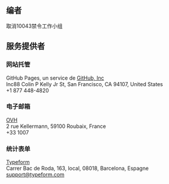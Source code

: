 ## 编者

取消10043禁令工作小组

## 服务提供者

### 网站托管

GitHub Pages, un service de [GitHub, Inc](https://github.com)<br>
Inc88 Colin P Kelly Jr St, San Francisco, CA 94107, United States<br>
+1 877 448-4820

### 电子邮箱

[OVH](https://www.ovh.com/)<br>
2 rue Kellermann, 59100 Roubaix, France<br>
+33 1007

### 统计表单

[Typeform](https://www.typeform.com)<br>
Carrer Bac de Roda, 163, local, 08018, Barcelona, Espagne<br>
support@typeform.com
